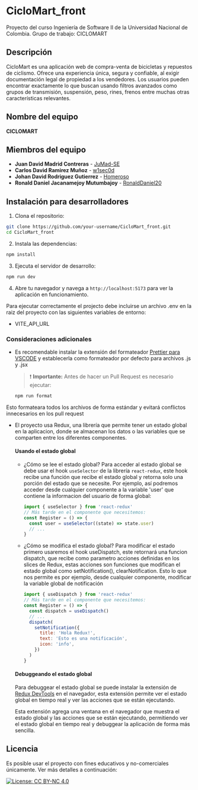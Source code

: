 # CicloMart_front

Proyecto del curso Ingeniería de Software II de la Universidad Nacional de Colombia. Grupo de trabajo: CICLOMART

## Descripción

CicloMart es una aplicación web de compra-venta de bicicletas y repuestos de ciclismo. Ofrece una experiencia única, segura y confiable, al exigir documentación legal de propiedad a los vendedores. Los usuarios pueden encontrar exactamente lo que buscan usando filtros avanzados como grupos de transmisión, suspensión, peso, rines, frenos entre muchas otras características relevantes.

## Nombre del equipo

**CICLOMART**

## Miembros del equipo

- **Juan David Madrid Contreras** - [JuMad-SE](https://github.com/JuMad-SE)
- **Carlos David Ramirez Muñoz** - [w1sec0d](https://github.com/w1sec0d)
- **Johan David Rodriguez Gutierrez** - [Homeroso](https://github.com/Homeroso)
- **Ronald Daniel Jacanamejoy Mutumbajoy** - [RonaldDaniel20](https://github.com/RonaldDaniel20)

## Instalación para desarrolladores

1. Clona el repositorio:

```bash
git clone https://github.com/your-username/CicloMart_front.git
cd CicloMart_front
```

2. Instala las dependencias:

```bash
npm install
```

3. Ejecuta el servidor de desarrollo:

```bash
npm run dev
```

4. Abre tu navegador y navega a `http://localhost:5173` para ver la aplicación en funcionamiento.

Para ejecutar correctamente el projecto debe incluirse un archivo .env en la raiz del proyecto con las siguientes variables de entorno:

- VITE_API_URL

### Consideraciones adicionales

- Es recomendable instalar la extensión del formateador [Prettier para VSCODE](https://marketplace.visualstudio.com/items?itemName=esbenp.prettier-vscode) y establecerla como formateador por defecto para archivos .js y .jsx

  > ❗ **Importante:** Antes de hacer un Pull Request es necesario ejecutar:

  ```bash
  npm run format
  ```

Esto formateara todos los archivos de forma estándar y evitará conflictos innecesarios en los pull request

- El proyecto usa Redux, una librería que permite tener un estado global en la aplicacion,
  donde se almacenan los datos o las variables que se comparten entre los diferentes componentes.

  #### Usando el estado global

  - ¿Cómo se lee el estado global?
    Para acceder al estado global se debe usar el hook `useSelector` de la librería `react-redux`, este hook recibe una función que recibe el estado global y retorna solo una porción del estado que se necesite. Por ejemplo, así podremos acceder desde cualquier componente a la variable 'user' que contiene la informacion del usuario de forma global:

    ```javascript
    import { useSelector } from 'react-redux'
    // Más tarde en el componente que necesitemos:
    const Register = () => {
      const user = useSelector((state) => state.user)
      // ...
    }
    ```

  - ¿Cómo se modifica el estado global?
    Para modificar el estado primero usaremos el hook useDispatch, este retornará una funcion dispatch,
    que recibe como parametro acciones definidas en los slices de Redux, estas acciones son funciones que
    modifican el estado global como setNotification(), clearNotification. Esto lo que nos permite es por ejemplo, desde cualquier componente, modificar la variable global de notificación

    ```javascript
    import { useDispatch } from 'react-redux'
    // Más tarde en el componente que necesitemos:
    const Register = () => {
      const dispatch = useDispatch()
      // ...
      dispatch(
        setNotification({
          title: 'Hola Redux!',
          text: 'Esto es una notificación',
          icon: 'info',
        })
      )
    }
    ```

  #### Debuggeando el estado global

  Para debuggear el estado global se puede instalar la extensión de [Redux DevTools](https://chrome.google.com/webstore/detail/redux-devtools/lmhkpmbekcpmknklioeibfkpmmfibljd) en el navegador, esta extensión permite ver el estado global en tiempo real y ver las acciones que se están ejecutando.

  Esta extensión agrega una ventana en el navegador que muestra el estado global y las acciones que se están ejecutando, permitiendo ver el estado global en tiempo real y debuggear la aplicación de forma más sencilla.

## Licencia
Es posible usar el proyecto con fines educativos y no-comerciales únicamente. Ver más detalles a continuación:

[![License: CC BY-NC 4.0](https://img.shields.io/badge/License-CC%20BY--NC%204.0-lightgrey.svg)](https://creativecommons.org/licenses/by-nc/4.0/)
